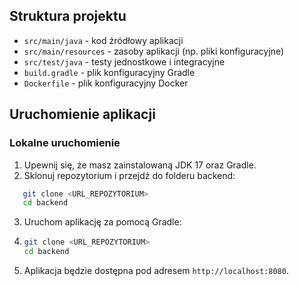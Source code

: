 ## Struktura projektu

- `src/main/java` - kod źródłowy aplikacji
- `src/main/resources` - zasoby aplikacji (np. pliki konfiguracyjne)
- `src/test/java` - testy jednostkowe i integracyjne
- `build.gradle` - plik konfiguracyjny Gradle
- `Dockerfile` - plik konfiguracyjny Docker

## Uruchomienie aplikacji

### Lokalne uruchomienie

1. Upewnij się, że masz zainstalowaną JDK 17 oraz Gradle.
2. Sklonuj repozytorium i przejdź do folderu backend:
```sh
   git clone <URL_REPOZYTORIUM>
   cd backend
   ```
3. Uruchom aplikację za pomocą Gradle:
4. ```sh
   git clone <URL_REPOZYTORIUM>
   cd backend
   ```
5. Aplikacja będzie dostępna pod adresem `http://localhost:8080`.
